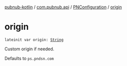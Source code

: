 [pubnub-kotlin](../../index.md) / [com.pubnub.api](../index.md) / [PNConfiguration](index.md) / [origin](./origin.md)

# origin

`lateinit var origin: `[`String`](https://kotlinlang.org/api/latest/jvm/stdlib/kotlin/-string/index.html)

Custom origin if needed.

Defaults to `ps.pndsn.com`

